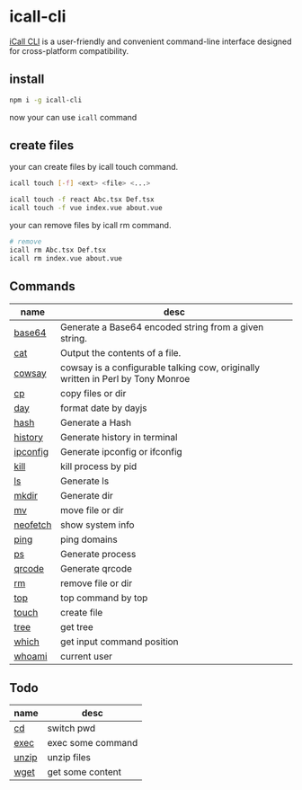 # icall-cli

[iCall CLI](https://call-cli.vercel.app/) is a user-friendly and convenient command-line interface designed for cross-platform compatibility.

## install

```sh
npm i -g icall-cli
```

now your can use `icall` command

## create files

your can create files by icall touch command.

```sh
icall touch [-f] <ext> <file> <...>

icall touch -f react Abc.tsx Def.tsx
icall touch -f vue index.vue about.vue
```

your can remove files by icall rm command.

```sh
# remove
icall rm Abc.tsx Def.tsx
icall rm index.vue about.vue
```

## Commands

|name|desc|
|---|---|
|[base64](https://call-cli.vercel.app/commands/base64.html)|Generate a Base64 encoded string from a given string.|
|[cat](https://call-cli.vercel.app/commands/cat.html)|Output the contents of a file.|
|[cowsay](https://call-cli.vercel.app/commands/cowsay.html)|cowsay is a configurable talking cow, originally written in Perl by Tony Monroe|
|[cp](https://call-cli.vercel.app/commands/cp.html)|copy files or dir|
|[day](https://call-cli.vercel.app/commands/day.html)|format date by dayjs|
|[hash](https://call-cli.vercel.app/commands/hash.html)|Generate a Hash|
|[history](https://call-cli.vercel.app/commands/history.html)|Generate history in terminal|
|[ipconfig](https://call-cli.vercel.app/commands/ipconfig.html)|Generate ipconfig or ifconfig|
|[kill](https://call-cli.vercel.app/commands/kill.html)|kill process by pid|
|[ls](https://call-cli.vercel.app/commands/ls.html)|Generate ls|
|[mkdir](https://call-cli.vercel.app/commands/mkdir.html)|Generate dir|
|[mv](https://call-cli.vercel.app/commands/mv.html)|move file or dir|
|[neofetch](https://call-cli.vercel.app/commands/neofetch.html)|show system info|
|[ping](https://call-cli.vercel.app/commands/ping.html)|ping domains|
|[ps](https://call-cli.vercel.app/commands/ps.html)|Generate process|
|[qrcode](https://call-cli.vercel.app/commands/qrcode.html)|Generate qrcode|
|[rm](https://call-cli.vercel.app/commands/rm.html)|remove file or dir|
|[top](https://call-cli.vercel.app/commands/top.html)|top command by top|
|[touch](https://call-cli.vercel.app/commands/touch.html)|create file|
|[tree](https://call-cli.vercel.app/commands/tree.html)|get tree|
|[which](https://call-cli.vercel.app/commands/which.html)|get input command position|
|[whoami](https://call-cli.vercel.app/commands/whoami.html)|current user|

## Todo

|name|desc|
|---|---|
|[cd](https://call-cli.vercel.app/commands/cd.html)|switch pwd|
|[exec](https://call-cli.vercel.app/commands/exec.html)|exec some command|
|[unzip](https://call-cli.vercel.app/commands/unzip.html)|unzip files|
|[wget](https://call-cli.vercel.app/commands/wget.html)|get some content|
